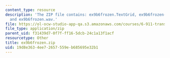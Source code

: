 ```yaml
---
content_type: resource
description: 'The ZIP file contains: ex9b6frozen.TextGrid, ex9b6frozen-ans.TextGrid,
  and ex9b6frozen.wav.'
file: https://ol-ocw-studio-app-qa.s3.amazonaws.com/courses/6-911-transcribing-prosodic-structure-of-spoken-utterances-with-tobi-january-iap-2006/19d8e3634ee72657559eb685695e32b1_ex9b6frozen.zip
file_type: application/zip
parent_uid: f31439d7-0f7f-ff16-5dcb-24c1a13f1acf
resourcetype: Other
title: ex9b6frozen.zip
uid: 19d8e363-4ee7-2657-559e-b685695e32b1
---
```

